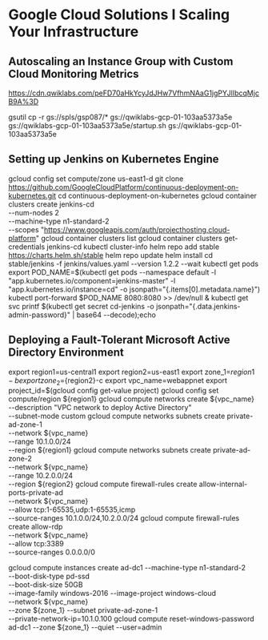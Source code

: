 # Google Cloud Solutions I Scaling Your Infrastructure

## Autoscaling an Instance Group with Custom Cloud Monitoring Metrics
https://cdn.qwiklabs.com/peFD70aHkYcyJdJHw7VfhmNAaG1jgPYJlIbcqMjcB9A%3D

gsutil cp -r gs://spls/gsp087/* gs://qwiklabs-gcp-01-103aa5373a5e
gs://qwiklabs-gcp-01-103aa5373a5e/startup.sh
gs://qwiklabs-gcp-01-103aa5373a5e

## Setting up Jenkins on Kubernetes Engine
gcloud config set compute/zone us-east1-d
git clone https://github.com/GoogleCloudPlatform/continuous-deployment-on-kubernetes.git
cd continuous-deployment-on-kubernetes
gcloud container clusters create jenkins-cd \
--num-nodes 2 \
--machine-type n1-standard-2 \
--scopes "https://www.googleapis.com/auth/projecthosting,cloud-platform"
gcloud container clusters list
gcloud container clusters get-credentials jenkins-cd
kubectl cluster-info
helm repo add stable https://charts.helm.sh/stable
helm repo update
helm install cd stable/jenkins -f jenkins/values.yaml --version 1.2.2 --wait
kubectl get pods
export POD_NAME=$(kubectl get pods --namespace default -l "app.kubernetes.io/component=jenkins-master" -l "app.kubernetes.io/instance=cd" -o jsonpath="{.items[0].metadata.name}")
kubectl port-forward $POD_NAME 8080:8080 >> /dev/null &
kubectl get svc
printf $(kubectl get secret cd-jenkins -o jsonpath="{.data.jenkins-admin-password}" | base64 --decode);echo

## Deploying a Fault-Tolerant Microsoft Active Directory Environment
export region1=us-central1
export region2=us-east1
export zone_1=${region1}-b
export zone_2=${region2}-c
export vpc_name=webappnet
export project_id=$(gcloud config get-value project)
gcloud config set compute/region ${region1}
gcloud compute networks create ${vpc_name}  \
    --description "VPC network to deploy Active Directory" \
    --subnet-mode custom
gcloud compute networks subnets create private-ad-zone-1 \
    --network ${vpc_name} \
    --range 10.1.0.0/24 \
    --region ${region1}
gcloud compute networks subnets create private-ad-zone-2 \
    --network ${vpc_name} \
    --range 10.2.0.0/24 \
    --region ${region2}
gcloud compute firewall-rules create allow-internal-ports-private-ad \
    --network ${vpc_name} \
    --allow tcp:1-65535,udp:1-65535,icmp \
    --source-ranges  10.1.0.0/24,10.2.0.0/24
gcloud compute firewall-rules create allow-rdp \
    --network ${vpc_name} \
    --allow tcp:3389 \
    --source-ranges 0.0.0.0/0

gcloud compute instances create ad-dc1 --machine-type n1-standard-2 \
    --boot-disk-type pd-ssd \
    --boot-disk-size 50GB \
    --image-family windows-2016 --image-project windows-cloud \
    --network ${vpc_name} \
    --zone ${zone_1} --subnet private-ad-zone-1 \
    --private-network-ip=10.1.0.100
gcloud compute reset-windows-password ad-dc1 --zone ${zone_1} --quiet --user=admin
